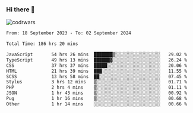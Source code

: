 ### Hi there 👋


![codrwars](https://www.codewars.com/users/rsschool_c9af20f58c35c696/badges/micro) 

<!--START_SECTION:waka-->

```txt
From: 18 September 2023 - To: 02 September 2024

Total Time: 186 hrs 20 mins

JavaScript       54 hrs 26 mins  ███████▒░░░░░░░░░░░░░░░░░   29.02 %
TypeScript       49 hrs 13 mins  ██████▓░░░░░░░░░░░░░░░░░░   26.24 %
CSS              37 hrs 37 mins  █████░░░░░░░░░░░░░░░░░░░░   20.06 %
HTML             21 hrs 39 mins  ███░░░░░░░░░░░░░░░░░░░░░░   11.55 %
SCSS             13 hrs 58 mins  ██░░░░░░░░░░░░░░░░░░░░░░░   07.45 %
Stylus           3 hrs 12 mins   ▒░░░░░░░░░░░░░░░░░░░░░░░░   01.71 %
PHP              2 hrs 4 mins    ▒░░░░░░░░░░░░░░░░░░░░░░░░   01.11 %
JSON             1 hr 43 mins    ▒░░░░░░░░░░░░░░░░░░░░░░░░   00.92 %
Pug              1 hr 16 mins    ▒░░░░░░░░░░░░░░░░░░░░░░░░   00.68 %
Other            1 hr 14 mins    ░░░░░░░░░░░░░░░░░░░░░░░░░   00.66 %
```

<!--END_SECTION:waka-->
